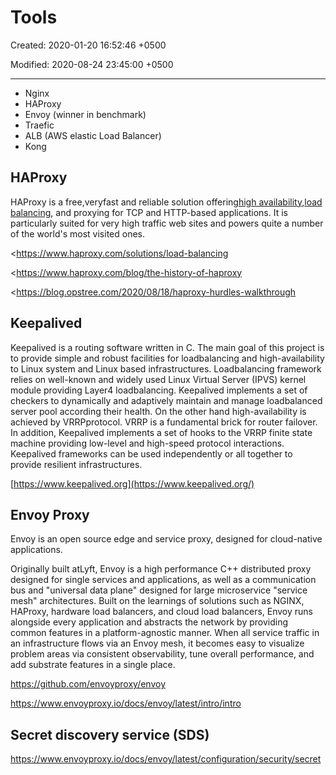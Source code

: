 # Tools

Created: 2020-01-20 16:52:46 +0500

Modified: 2020-08-24 23:45:00 +0500

---
-   Nginx
-   HAProxy
-   Envoy (winner in benchmark)
-   Traefic
-   ALB (AWS elastic Load Balancer)
-   Kong

## HAProxy

HAProxy is a free,veryfast and reliable solution offering[high availability](http://en.wikipedia.org/wiki/High_availability),[load balancing](http://en.wikipedia.org/wiki/Load_balancer), and proxying for TCP and HTTP-based applications. It is particularly suited for very high traffic web sites and powers quite a number of the world's most visited ones.

<https://www.haproxy.com/solutions/load-balancing

<https://www.haproxy.com/blog/the-history-of-haproxy

<https://blog.opstree.com/2020/08/18/haproxy-hurdles-walkthrough

## Keepalived

Keepalived is a routing software written in C. The main goal of this project is to provide simple and robust facilities for loadbalancing and high-availability to Linux system and Linux based infrastructures. Loadbalancing framework relies on well-known and widely used Linux Virtual Server (IPVS) kernel module providing Layer4 loadbalancing. Keepalived implements a set of checkers to dynamically and adaptively maintain and manage loadbalanced server pool according their health. On the other hand high-availability is achieved by VRRPprotocol. VRRP is a fundamental brick for router failover. In addition, Keepalived implements a set of hooks to the VRRP finite state machine providing low-level and high-speed protocol interactions. Keepalived frameworks can be used independently or all together to provide resilient infrastructures.

[https://www.keepalived.org](https://www.keepalived.org/)

## Envoy Proxy

Envoy is an open source edge and service proxy, designed for cloud-native applications.

Originally built atLyft, Envoy is a high performance C++ distributed proxy designed for single services and applications, as well as a communication bus and "universal data plane" designed for large microservice "service mesh" architectures. Built on the learnings of solutions such as NGINX, HAProxy, hardware load balancers, and cloud load balancers, Envoy runs alongside every application and abstracts the network by providing common features in a platform-agnostic manner. When all service traffic in an infrastructure flows via an Envoy mesh, it becomes easy to visualize problem areas via consistent observability, tune overall performance, and add substrate features in a single place.

<https://github.com/envoyproxy/envoy>

<https://www.envoyproxy.io/docs/envoy/latest/intro/intro>

## Secret discovery service (SDS)

<https://www.envoyproxy.io/docs/envoy/latest/configuration/security/secret>

